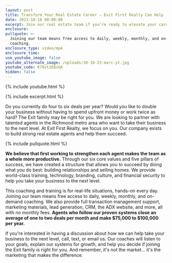 ```yaml
---
layout: post
title: Transform Your Real Estate Career – Exit First Realty Can Help
date: 2023-10-16 00:00:00
excerpt: Join our real estate team if you’re ready to elevate your career.
enclosure:
pullquote: >-
  Joining our team means free access to daily, weekly, monthly, and on-demand
  coaching.
enclosure_type: video/mp4
enclosure_time:
use_youtube_image: false
youtube_alternate_image: /uploads/10-16-23-marc-yt.jpg
youtube_code: K79vt1EQvGA
hidden: false
---
```

{% include youtube.html %}

{% include excerpt.html %}

Do you currently do four to six deals per year? Would you like to double your business without having to spend upfront money or work twice as hard? The Exit family may be right for you. We are looking to partner with talented agents in the Richmond metro area who want to take their business to the next level. At Exit First Realty, we focus on you. Our company exists to build strong real estate agents and help them succeed.

{% include pullquote.html %}

**We believe that first working to strengthen each agent makes the team as a whole more productive.** Through our six core values and five pillars of success, we have created a structure that allows you to succeed by doing what you do best: building relationships and selling homes. We provide world-class training, technology, branding, culture, and financial security to help you take your business to the next level.

This coaching and training is for real-life situations, hands-on every day. Joining our team means free access to daily, weekly, monthly, and on-demand coaching. We also provide full transaction management support, marketing materials, lead generation, CRM, the ADX website, and more, all with no monthly fees. **Agents who follow our proven systems close an average of one to two deals per month and make $75,000 to $100,000 per year.**

If you're interested in having a discussion about how we can help take your business to the next level, call, text, or email us. Our coaches will listen to your goals, explain our systems for growth, and help you decide if joining the Exit family is right for you. And remember, it's not the market… it's the marketing that makes the difference.